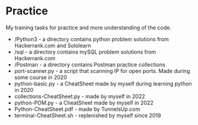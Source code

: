 # Practice
My training tasks for practice and more understanding of the code.
- /Python3		- a directory contains python problem solutions from Hackerrank.com and Sololearn  
- /sql			- a directory contains mySQL problem solutions from Hackerrank.com  
- /Postman       - a directory contains Postman practice collections
- port-scanner.py		- a script that scanning IP for open ports. Made during some course in 2020  
- python-basic.py 	       	- a CheatSheet made by myself during learning python in 2020
- collections-CheatSheet.py - made by myself in 2022
- python-POM.py - a CheatSheet made by myself in 2022
- Python-CheatSheet.pdf  	- made by TunnelsUp.com  
- terminal-CheatSheet.sh - replenished by myself since 2019 
